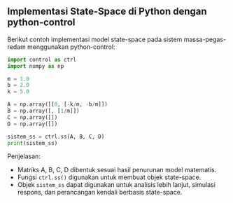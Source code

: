 ## Implementasi State-Space di Python dengan python-control

Berikut contoh implementasi model state-space pada sistem massa-pegas-redam menggunakan python-control:

```python
import control as ctrl
import numpy as np

m = 1.0
b = 2.0
k = 5.0

A = np.array([[0, [-k/m, -b/m]])
B = np.array([, [1/m]])
C = np.array([])
D = np.array([])

sistem_ss = ctrl.ss(A, B, C, D)
print(sistem_ss)
```

Penjelasan:

- Matriks A, B, C, D dibentuk sesuai hasil penurunan model matematis.
- Fungsi `ctrl.ss()` digunakan untuk membuat objek state-space.
- Objek `sistem_ss` dapat digunakan untuk analisis lebih lanjut, simulasi respons, dan perancangan kendali berbasis state-space.


